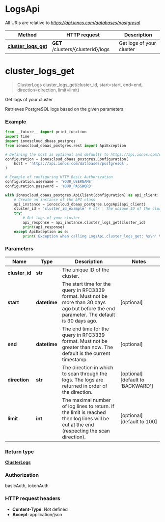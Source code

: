 # LogsApi

All URIs are relative to *https://api.ionos.com/databases/postgresql*

| Method | HTTP request | Description |
| ------------- | ------------- | ------------- |
| [**cluster_logs_get**](LogsApi.md#cluster_logs_get) | **GET** /clusters/{clusterId}/logs | Get logs of your cluster |


# **cluster_logs_get**
> ClusterLogs cluster_logs_get(cluster_id, start=start, end=end, direction=direction, limit=limit)

Get logs of your cluster

Retrieves PostgreSQL logs based on the given parameters.

### Example

```python
from __future__ import print_function
import time
import ionoscloud_dbaas_postgres
from ionoscloud_dbaas_postgres.rest import ApiException

# Defining the host is optional and defaults to https://api.ionos.com/databases/postgresql
configuration = ionoscloud_dbaas_postgres.Configuration(
    host = 'https://api.ionos.com/databases/postgresql',
)

# Example of configuring HTTP Basic Authorization
configuration.username = 'YOUR_USERNAME'
configuration.password = 'YOUR_PASSWORD'

with ionoscloud_dbaas_postgres.ApiClient(configuration) as api_client:
    # Create an instance of the API class
    api_instance = ionoscloud_dbaas_postgres.LogsApi(api_client)
    cluster_id = 'cluster_id_example' # str | The unique ID of the cluster.
    try:
        # Get logs of your cluster
        api_response = api_instance.cluster_logs_get(cluster_id)
        print(api_response)
    except ApiException as e:
        print('Exception when calling LogsApi.cluster_logs_get: %s\n' % e)
```

### Parameters

| Name | Type | Description  | Notes |
| ------------- | ------------- | ------------- | ------------- |
| **cluster_id** | **str**| The unique ID of the cluster. |  |
| **start** | **datetime**| The start time for the query in RFC3339 format. Must not be more than 30 days ago but before the end parameter. The default is 30 days ago. | [optional]  |
| **end** | **datetime**| The end time for the query in RFC3339 format. Must not be greater than now. The default is the current timestamp. | [optional]  |
| **direction** | **str**| The direction in which to scan through the logs. The logs are returned in order of the direction. | [optional] [default to &#39;BACKWARD&#39;] |
| **limit** | **int**| The maximal number of log lines to return.  If the limit is reached then log lines will be cut at the end (respecting the scan direction). | [optional] [default to 100] |

### Return type

[**ClusterLogs**](../models/ClusterLogs.md)

### Authorization

basicAuth, tokenAuth

### HTTP request headers

 - **Content-Type**: Not defined
 - **Accept**: application/json

